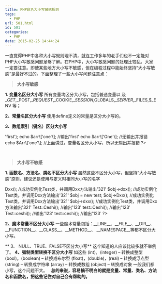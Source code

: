 ```yaml
---
title: PHP命名大小写敏感规则
tags:
  - PHP
url: 501.html
id: 501
categories:
  - PHP
date: 2015-02-25 14:44:24
---
```


一直觉得PHP中各种大小写规则理不清，就连工作多年的老手们也不一定能对PHP大小写敏感问题足够了解。在PHP中，大小写敏感问题的处理比较乱，大家一定要注意。即使某些地方大小写不敏感，但在编程过程中能始终坚持“大小写敏感”是最好不过的。下面整理了一些大小写问题注意点：

> **大小写敏感**

**1\. 变量名区分大小写** 所有变量均区分大小写，包括普通变量以 及$\_GET,$\_POST,$\_REQUEST,$\_COOKIE,$\_SESSION,$GLOBALS,$\_SERVER,$\_FILES,$\_ENV 等；

<?php
$abc = 'abc';
echo $abc;    //输出'abc'
echo $aBc;    //无输出
echo $ABC;    //无输出
?>

**2、常量名区分大小写** 使用define定义的常量是区分大小写的。

<?php
define('BLOGGER','Veitor');
echo BLOGGER;    //输出'Veitor'
echo BLOgger;    //报NOTICE提示，并输出'BLOgger'
echo blogger;    //报NOTICE提示，并输出'blogger'
?>

**3、数组索引（键名）区分大小写**

<?php
$arr = array('one'=>'first');
echo $arr\['one'\];    //输出'first'
echo $arr\['One'\];    //无输出并报错
echo $Arr\['one'\];    //上面讲过，变量名区分大小写，所以无输出并报错
?>

 

> **大小写不敏感**

**1\. 函数名、方法名、类名不区分大小写** 虽然这些不区分大小写，但坚持“大小写敏感”原则，建议还是使用与定义时相同大小写的名字

<?php
class Test
{
    static public function Ceshi()
    {
        echo '123';
    }
    public funcion Dxx()
    {
        echo '321';
    }
}
$obj = new Test;
$obj->Dxx();    //成功实例化Test类，并调用Dxx方法输出'321'
$obj->dxx();    //成功实例化Test类，并调用Dxx方法输出'321'
$obj = new test;
$obj->Dxx();    //成功实例化Test类，并调用Dxx方法输出'321'
$obj->dxx();    //成功实例化Test类，并调用Dxx方法输出'321'
Test::Ceshi();    //输出'123'
test::Ceshi();    //输出'123'
Test::ceshi();    //输出'123'
test::ceshi();    //输出'123'
?>

**2、魔术常量不区分大小写** 一些魔术常量包括：\_\_LINE\_\_、\_\_FILE\_\_、\_\_DIR\_\_、\_\_FUNCTION\_\_、\_\_CLASS\_\_、\_\_METHOD\_\_、 \_\_NAMESPACE\_\_等都不区分大小写。

<?php
echo \_\_LINE\_\_;    //输出2
echo \_\_line\_\_;    //输出3
?>

** 3、 NULL、TRUE、FALSE不区分大小写** 这个知道的人应该比较多就不举例了。 **4、强制类型转换不区分大小写** 如这些 (int)，(integer) – 转换成整型 (bool)，(boolean) – 转换成布尔型 (float)，(double)，(real) – 转换成浮点型 (string) – 转换成字符串 (array) – 转换成数组 (object) – 转换成对象 一般我们都小写，这个问题不大。   **总的来说，容易搞不明白的就是变量、常量、类名、方法名和函数名，把这些记住对自己会有帮助的。**